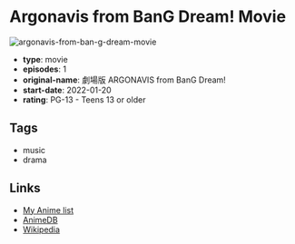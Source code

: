 # Argonavis from BanG Dream! Movie

![argonavis-from-ban-g-dream-movie](https://cdn.myanimelist.net/images/anime/1696/111117.jpg)

-   **type**: movie
-   **episodes**: 1
-   **original-name**: 劇場版 ARGONAVIS from BanG Dream!
-   **start-date**: 2022-01-20
-   **rating**: PG-13 - Teens 13 or older

## Tags

-   music
-   drama

## Links

-   [My Anime list](https://myanimelist.net/anime/45731/Argonavis_from_BanG_Dream_Movie)
-   [AnimeDB](http://anidb.info/perl-bin/animedb.pl?show=anime&aid=15977)
-   [Wikipedia](https://en.wikipedia.org/wiki/Argonavis_from_BanG_Dream!#Film)
